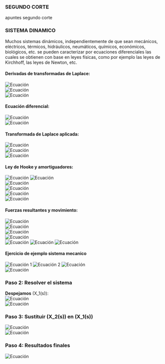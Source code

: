 
### SEGUNDO CORTE
apuntes segundo corte

### SISTEMA DINAMICO
Muchos sistemas dinámicos, independientemente de que sean mecánicos, eléctricos, térmicos, hidráulicos, neumáticos, químicos, económicos, biológicos, etc. se pueden caracterizar por ecuaciones diferenciales las cuales se obtienen con base en leyes físicas, como por ejemplo las leyes de Kirchhoff, las leyes de Newton, etc.

#### Derivadas de transformadas de Laplace:
![Ecuación](https://latex.codecogs.com/svg.latex?\color{white}f'(t)%20=%20sf(s)%20-%20f(0))  
![Ecuación](https://latex.codecogs.com/svg.latex?\color{white}f''(t)%20=%20s^2f(s)%20-%20f(0)%20-%20f'(0))  
![Ecuación](https://latex.codecogs.com/svg.latex?\color{white}f'''(t)%20=%20s^3f(s)%20-%20s^2f(0)%20-%20sf'(0)%20-%20f''(0))

#### Ecuación diferencial:
![Ecuación](https://latex.codecogs.com/svg.latex?\color{white}x''%20+%202x'%20+%205x%20=%203)  
![Ecuación](https://latex.codecogs.com/svg.latex?\color{white}x(0)%20=%200;%20x'(0)%20=%200)  

#### Transformada de Laplace aplicada:
![Ecuación](https://latex.codecogs.com/svg.latex?\color{white}(s^2x(s))%20+%202(5x(s))%20+%205x(s)%20=%203)  
![Ecuación](https://latex.codecogs.com/svg.latex?\color{white}xs(s^2%20+%202s%20+%205)%20=%203)  
![Ecuación](https://latex.codecogs.com/svg.latex?\color{white}xs%20=%20\frac{3}{s(s^2%20+%202s%20+%205)})

#### Ley de Hooke y amortiguadores:
![Ecuación](https://latex.codecogs.com/svg.latex?\color{white}f%20=%20kx%20=%20k(x_1%20-%20x_2))  
![Ecuación](https://latex.codecogs.com/svg.latex?\color{white}ff%20=%20k_1%20\cdot%20y')  
![Ecuación](https://latex.codecogs.com/svg.latex?\color{white}f%20=%20bx'%20=%20b(x_1'%20-%20x_2'))  
![Ecuación](https://latex.codecogs.com/svg.latex?\color{white}f_r%20=%20k_2%20\cdot%20x)  
![Ecuación](https://latex.codecogs.com/svg.latex?\color{white}ff%20=%20k_2%20\cdot%20v_m)  
![Ecuación](https://latex.codecogs.com/svg.latex?\color{white}f%20=%20m%20\cdot%20a)

#### Fuerzas resultantes y movimiento:
![Ecuación](https://latex.codecogs.com/svg.latex?\color{white}u%20-%20f_r%20-%20ff%20=%20m%20\cdot%20a)  
![Ecuación](https://latex.codecogs.com/svg.latex?\color{white}f_r%20=%20k_2%20\cdot%20y(t))  
![Ecuación](https://latex.codecogs.com/svg.latex?\color{white}ff%20=%20k_1%20\cdot%20y'(t))  
![Ecuación](https://latex.codecogs.com/svg.latex?\color{white}a%20=%20y''(t))  
![Ecuación](https://latex.codecogs.com/svg.latex?\color{white}u(t)%20-%20(k_2%20\cdot%20y(t))%20-%20(k_1%20\cdot%20y'(t))%20+%20fg%20=%20m%20\cdot%20a)  
![Ecuación](https://latex.codecogs.com/svg.latex?\color{white}u(t)%20+%20(m%20\cdot%20g)%20-%20(k_2%20\cdot%20y(t))%20-%20(k_1%20\cdot%20y'(t))%20=%20m%20\cdot%20a)  
![Ecuación](https://latex.codecogs.com/svg.latex?\color{white}u(t)%20+%20(m%20\cdot%20g)%20-%20(k_2%20\cdot%20y(t))%20-%20(k_1%20\cdot%20y'(t))%20=%20m%20\cdot%20y''(t))


#### Ejercicio de ejemplo sistema mecanico 
![Ecuación 1](https://latex.codecogs.com/svg.latex?\color{white}m_1\ddot{x}_1=10\cdot9.8-0.3x_1-0.3x_2-0.2x_1-0.1)
![Ecuación 2](https://latex.codecogs.com/svg.latex?\color{white}m_2\ddot{x}_2=\frac{48}{5}-0.2x_1-0.15x_1+0.3x_2-5.2)
![Ecuación](https://latex.codecogs.com/svg.latex?\color{white}0.1X_1(s)-0.3X_2(s)+98-0.1sX(s)=10s^2X(s))  
![Ecuación](https://latex.codecogs.com/svg.latex?\color{white}549-0.3X_1(s)+0.3X_2(s)=5s^2X(s))

### Paso 2: Resolver el sistema
**Despejamos** \(X_1(s)\):  
![Ecuación](https://latex.codecogs.com/svg.latex?\color{white}X_1(s)=\frac{10s^2X(s)+0.1sX(s)-98+0.3X_2(s)}{0.1})  
![Ecuación](https://latex.codecogs.com/svg.latex?\color{white}X_1(s)=100s^2X(s)+sX(s)-980+3X_2(s))


### Paso 3: Sustituir \(X_2(s)\) en \(X_1(s)\)
![Ecuación](https://latex.codecogs.com/svg.latex?\color{white}X_1(s)=100s^2X(s)+sX(s)-980+3\left(\frac{-25s^2X(s)}{3}-\frac{sX(s)}{2}+1405\right))  
![Ecuación](https://latex.codecogs.com/svg.latex?\color{white}X_1(s)=-75s^2X(s)-0.5sX(s)+3235)

### Paso 4: Resultados finales
![Ecuación](https://latex.codecogs.com/svg.latex?\color{white}X_2(s)=-\frac{25s^2X(s)}{3}-\frac{sX(s)}{2}+1405)
